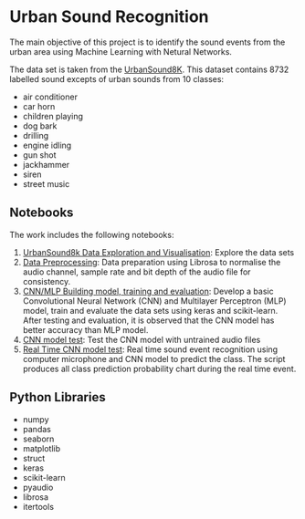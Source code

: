 # Urban Sound Recognition

The main objective of this project is to identify the sound events from the urban area using Machine Learning with Netural Networks. 

The data set is taken from the [UrbanSound8K](https://urbansounddataset.weebly.com/urbansound8k.html). This dataset contains 8732 labelled sound excepts of urban sounds from 10 classes:
- air conditioner
- car horn
- children playing
- dog bark
- drilling
- engine idling
- gun shot
- jackhammer
- siren
- street music

## Notebooks
The work includes the following notebooks:
1. [UrbanSound8k Data Exploration and Visualisation](https://github.com/yvien226/Deep-Learning/blob/main/Urban%20Sound%20Recognition/1.UrbanSound8K%20Data%20Exploration%20and%20Visualisation.ipynb): Explore the data sets 
2. [Data Preprocessing](https://github.com/yvien226/Deep-Learning/blob/main/Urban%20Sound%20Recognition/2.%20Data%20Preprocessing.ipynb): Data preparation using Librosa to normalise the audio channel, sample rate and bit depth of the audio file for consistency. 
3. [CNN/MLP Building model, training and evaluation](https://github.com/yvien226/Deep-Learning/blob/main/Urban%20Sound%20Recognition/3.%20CNN_Building%20model%2C%20training%20and%20evaluation.ipynb): Develop a basic Convolutional Neural Network (CNN) and Multilayer Perceptron (MLP) model, train and evaluate the data sets using keras and scikit-learn. After testing and evaluation, it is observed that the CNN model has better accuracy than MLP model.
4. [CNN model test](https://github.com/yvien226/Deep-Learning/blob/main/Urban%20Sound%20Recognition/4.CNN_model_test.ipynb): Test the CNN model with untrained audio files
5. [Real Time CNN model test](https://github.com/yvien226/Deep-Learning/blob/main/Urban%20Sound%20Recognition/5-Real_Time.CNN_model_test.ipynb): Real time sound event recognition using computer microphone and CNN model to predict the class. The script produces all class prediction probability chart during the real time event.



## Python Libraries
- numpy
- pandas
- seaborn
- matplotlib
- struct
- keras
- scikit-learn
- pyaudio
- librosa
- itertools
